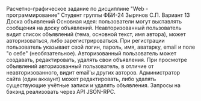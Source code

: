 Расчетно-графическое задание по дисциплине "Web - программирование"
Студент группы ФБИ-24 Зырянов С.П.
Вариант 13
Доска объявлений
Основная идея: пользователи могут выставлять сообщения на доску объявлений.
Неавторизованный пользователь видит список объявлений (тема, основной текст, имя автора), может авторизоваться, либо зарегистрироваться.
При регистрации пользователь указывает свой логин, пароль, имя, аватарку, email и поле "о себе" (необязательное).
Авторизованный пользователь может создавать, редактировать, удалять свои объявления. При просмотре объявлений авторизованный пользователь, в отличие от неавторизованного, видит email'ы других авторов.
Администратор сайта (один аккаунт) может редактировать, либо удалять существующие учётные записи и удалять объявления.
Запросы на бэкэнд реализовать через API JSON-RPC.
